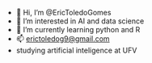 - 👋 Hi, I’m @EricToledoGomes
- 👀 I’m interested in AI and data science
- 🌱 I’m currently learning python and R
- 📫 erictoledog9@gmail.com
- studying artificial inteligence at UFV

<!---
EricToledoGomes/EricToledoGomes is a ✨ special ✨ repository because its `README.md` (this file) appears on your GitHub profile.
You can click the Preview link to take a look at your changes.
--->
